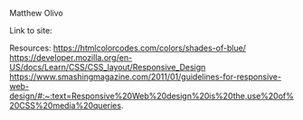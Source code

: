 Matthew Olivo

Link to site:

Resources:
https://htmlcolorcodes.com/colors/shades-of-blue/
https://developer.mozilla.org/en-US/docs/Learn/CSS/CSS_layout/Responsive_Design
https://www.smashingmagazine.com/2011/01/guidelines-for-responsive-web-design/#:~:text=Responsive%20Web%20design%20is%20the,use%20of%20CSS%20media%20queries.
